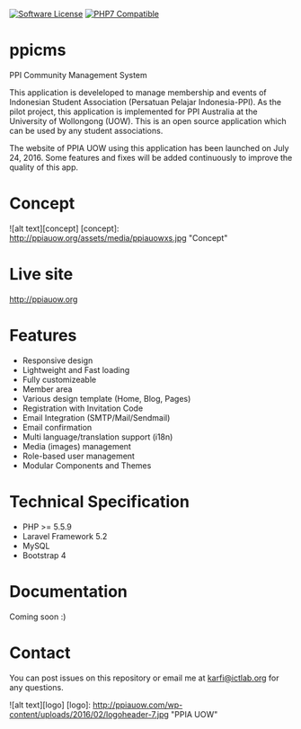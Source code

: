 [![Software License](https://img.shields.io/badge/license-MIT-brightgreen.svg?style=flat-square)](LICENSE.md)
[![PHP7 Compatible](https://img.shields.io/badge/php-7-green.svg?style=flat-square)](https://packagist.org/packages/asgardcms/platform)

# ppicms
PPI Community Management System

This application is develeloped to manage membership and events of Indonesian Student Association (Persatuan Pelajar Indonesia-PPI). As the pilot project, this application is implemented for PPI Australia at the University of Wollongong (UOW). This is an open source application which can be used by any student associations.

The website of PPIA UOW using this application has been launched on July 24, 2016. Some features and fixes will be added continuously to improve the quality of this app. 

# Concept

![alt text][concept]
[concept]: http://ppiauow.org/assets/media/ppiauowxs.jpg "Concept"

# Live site

http://ppiauow.org

# Features

+ Responsive design
+ Lightweight and Fast loading
+ Fully customizeable
+ Member area
+ Various design template (Home, Blog, Pages)
+ Registration with Invitation Code
+ Email Integration (SMTP/Mail/Sendmail)
+ Email confirmation
+ Multi language/translation support (i18n)
+ Media (images) management
+ Role-based user management
+ Modular Components and Themes

# Technical Specification

+ PHP >= 5.5.9
+ Laravel Framework 5.2
+ MySQL
+ Bootstrap 4

# Documentation

Coming soon :)

# Contact

You can post issues on this repository or email me at <karfi@ictlab.org> for any questions.

![alt text][logo]
[logo]: http://ppiauow.com/wp-content/uploads/2016/02/logoheader-7.jpg "PPIA UOW"
